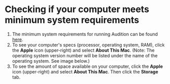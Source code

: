 # Checking if your computer meets minimum system requirements

1. The minimum system requirements for running Audition can be found [here](https://helpx.adobe.com/audition/system-requirements.html).
2. To see your computer's specs \(processor, operating system, RAM\), click the **Apple** icon \(upper-right\) and select **About This Mac**. \(Note: The operating system version number will be listed under the name of the operating system. See image below.\) 
3. To see the amount of space available on your computer, click the **Apple** icon \(upper-right\) and select **About This Mac**. Then click the **Storage** tab.



